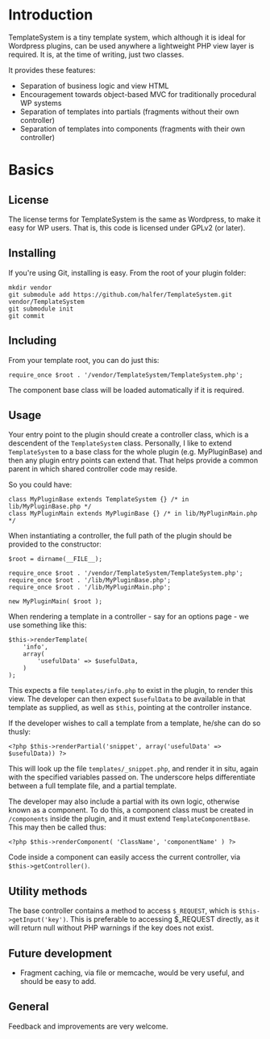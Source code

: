 Introduction
============

TemplateSystem is a tiny template system, which although it is ideal for Wordpress plugins, can be used anywhere a lightweight PHP view layer is required. It is, at the time of writing, just two classes.

It provides these features:

+ Separation of business logic and view HTML
+ Encouragement towards object-based MVC for traditionally procedural WP systems
+ Separation of templates into partials (fragments without their own controller)
+ Separation of templates into components (fragments with their own controller)

Basics
======

License
-------

The license terms for TemplateSystem is the same as Wordpress, to make it easy for WP users. That is, this code is licensed under GPLv2 (or later). 

Installing
----------

If you're using Git, installing is easy. From the root of your plugin folder:

    mkdir vendor
    git submodule add https://github.com/halfer/TemplateSystem.git vendor/TemplateSystem
    git submodule init
    git commit

Including
---------

From your template root, you can do just this:

    require_once $root . '/vendor/TemplateSystem/TemplateSystem.php';

The component base class will be loaded automatically if it is required.

Usage
-----

Your entry point to the plugin should create a controller class, which is a descendent of the `TemplateSystem` class. Personally, I like to extend `TemplateSystem` to a base class for the whole plugin (e.g. MyPluginBase) and then any plugin entry points can extend that. That helps provide a common parent in which shared controller code may reside.

So you could have:

	class MyPluginBase extends TemplateSystem {} /* in lib/MyPluginBase.php */
	class MyPluginMain extends MyPluginBase {} /* in lib/MyPluginMain.php */

When instantiating a controller, the full path of the plugin should be provided to the constructor:

    $root = dirname(__FILE__);

    require_once $root . '/vendor/TemplateSystem/TemplateSystem.php';
    require_once $root . '/lib/MyPluginBase.php';
    require_once $root . '/lib/MyPluginMain.php';
    
    new MyPluginMain( $root );

When rendering a template in a controller - say for an options page - we use something like this:

    $this->renderTemplate(
		'info',
		array(
			'usefulData' => $usefulData,
		)
	);

This expects a file `templates/info.php` to exist in the plugin, to render this view. The developer can then expect `$usefulData` to be available in that template as supplied, as well as `$this`, pointing at the controller instance.

If the developer wishes to call a template from a template, he/she can do so thusly:

    <?php $this->renderPartial('snippet', array('usefulData' => $usefulData)) ?>

This will look up the file `templates/_snippet.php`, and render it in situ, again with the specified variables passed on. The underscore helps differentiate between a full template file, and a partial template.

The developer may also include a partial with its own logic, otherwise known as a component. To do this, a component class must be created in `/components` inside the plugin, and it must extend `TemplateComponentBase`. This may then be called thus:

    <?php $this->renderComponent( 'ClassName', 'componentName' ) ?>

Code inside a component can easily access the current controller, via `$this->getController()`.

Utility methods
---------------

The base controller contains a method to access `$_REQUEST`, which is `$this->getInput('key')`. This is preferable to accessing $_REQUEST directly, as it will return null without PHP warnings if the key does not exist.

Future development
------------------

* Fragment caching, via file or memcache, would be very useful, and should be easy to add.

General
-------

Feedback and improvements are very welcome.
